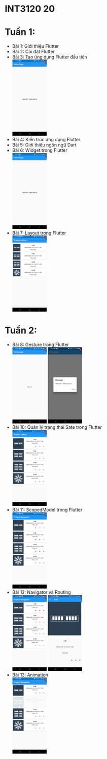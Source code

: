 # INT3120 20

# Tuần 1:

- Bài 1: Giới thiệu Flutter
- Bài 2: Cài đặt Flutter
- Bài 3: Tạo ứng dụng Flutter đầu tiên <br/>
  <img src="demo/3.png" width="108" height="240"> <br/>
- Bài 4: Kiến trúc ứng dụng Flutter
- Bài 5: Giới thiệu ngôn ngữ Dart
- Bài 6: Widget trong Flutter <br/>
  <img src="demo/6.png" width="108" height="240"><br/>
- Bài 7: Layout trong Flutter<br/>
  <img src="demo/7.jpg" width="108" height="240"><br/>

# Tuần 2:

- Bài 8: Gesture trong Flutter<br/>
  <img src="demo/8_1.jpg" width="108" height="240">
  <img src="demo/8_2.jpg" width="108" height="240"><br/>
- Bài 10: Quản lý trạng thái Sate trong Flutter<br/>
  <img src="demo/10.jpg" width="108" height="240"><br/>
- Bài 11: ScopedModel trong Flutter<br/>
  <img src="demo/11.jpg" width="108" height="240"><br/>
- Bài 12: Navigator và Routing<br/>
  <img src="demo/12_1.jpg" width="108" height="240">
  <img src="demo/12_2.jpg" width="108" height="240"><br/>
- Bài 13: Animation<br/>
  <img src="demo/13.jpg" width="108" height="240"><br/>